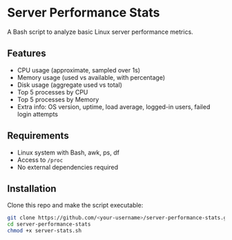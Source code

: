 # Server Performance Stats
A Bash script to analyze basic Linux server performance metrics.

## Features
- CPU usage (approximate, sampled over 1s)
- Memory usage (used vs available, with percentage)
- Disk usage (aggregate used vs total)
- Top 5 processes by CPU
- Top 5 processes by Memory
- Extra info: OS version, uptime, load average, logged-in users, failed login attempts

## Requirements
- Linux system with Bash, awk, ps, df
- Access to `/proc`
- No external dependencies required

## Installation
Clone this repo and make the script executable:

```bash
git clone https://github.com/<your-username>/server-performance-stats.git
cd server-performance-stats
chmod +x server-stats.sh
